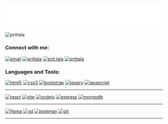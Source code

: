 <h1 align="center">
  <img style="width:"500px"; src="https://raw.githubusercontent.com/prittala/prittala/master/Name.svg" alt="PritTala" />
</h1>

<p align="left"> <img src="https://komarev.com/ghpvc/?username=prittala&label=Profile%20views&color=0e75b6&style=flat" alt="prittala" /> </p>

<h3 align="left">Connect with me:</h3>
<div align="left">
<a href="mailto:prittala2111@gmail.com" target="_blank"><img align="center" src="https://skillicons.dev/icons?i=gmail" alt="email" height="30" width="40" /></a>
<a href="https://linkedin.com/in/prittala" target="blank"><img align="center" src="https://skillicons.dev/icons?i=linkedin" alt="prittala" height="30" width="40" /></a>
<a href="https://instagram.com/prit.tala" target="blank"><img align="center" src="https://skillicons.dev/icons?i=instagram" alt="prit.tala" height="30" width="40" /></a>
<a href="https://x.com/talaprit" target="blank"><img align="center" src="https://skillicons.dev/icons?i=twitter" alt="prittala" height="30" width="40" /></a>
</div>

<h3 align="left">Languages and Tools:</h3>
<div align="left">
<a href="https://www.w3schools.com/html/" target="_blank" rel="noreferrer"><img src="https://skillicons.dev/icons?i=html" alt="html5" width="40" height="40"/></a>
<a href="https://www.w3schools.com/css/" target="_blank" rel="noreferrer"> <img src="https://skillicons.dev/icons?i=css" alt="css3" width="40" height="40"/></a>
<a href="https://getbootstrap.com" target="_blank" rel="noreferrer"><img src="https://skillicons.dev/icons?i=bootstrap" alt="bootstrap" width="40" height="40"/></a>
<a href="https://jquery.com/" target="_blank" rel="noreferrer"><img src="https://skillicons.dev/icons?i=jquery" alt="jquery" width="40" height="40"/></a>
<a href="https://www.w3schools.com/js/" target="_blank" rel="noreferrer"><img src="https://skillicons.dev/icons?i=javascript" alt="javascript" width="40" height="40"/></a>
</div>
<hr>
<div align="left">
<a href="https://reactjs.org/" target="_blank" rel="noreferrer"><img src="https://skillicons.dev/icons?i=react" alt="react" width="40" height="40"/></a>
<a href="https://vitejs.dev/" target="_blank" rel="noreferrer"><img src="https://skillicons.dev/icons?i=vite" alt="vite" width="40" height="40"/></a>
<a href="https://nodejs.org" target="_blank" rel="noreferrer"><img src="https://skillicons.dev/icons?i=nodejs" alt="nodejs" width="40" height="40"/></a>
<a href="https://expressjs.com" target="_blank" rel="noreferrer"><img src="https://skillicons.dev/icons?i=express" alt="express" width="40" height="40"/></a>
<a href="https://www.mongodb.com/" target="_blank" rel="noreferrer"><img src="https://skillicons.dev/icons?i=mongodb" alt="mongodb" width="40" height="40"/></a>
</div>
<hr>
<div align="left">
<a href="https://www.figma.com/" target="_blank" rel="noreferrer"><img src="https://skillicons.dev/icons?i=figma" alt="figma" width="40" height="40"/></a>
<a href="https://www.adobe.com/products/xd.html" target="_blank" rel="noreferrer"><img src="https://skillicons.dev/icons?i=xd" alt="xd" width="40" height="40"/></a>
<a href="https://postman.com" target="_blank" rel="noreferrer"><img src="https://skillicons.dev/icons?i=postman" alt="postman" width="40" height="40"/></a>
<a href="https://github.com/" target="_blank" rel="noreferrer"><img src="https://skillicons.dev/icons?i=github" alt="git" width="40" height="40"/></a>
</div>
<hr>
